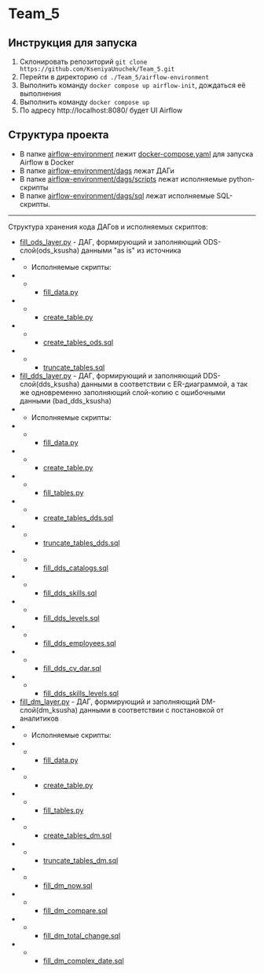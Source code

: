 # Team_5
## Инструкция для запуска

 1. Склонировать репозиторий `git clone https://github.com/KseniyaUnuchek/Team_5.git`
 2. Перейти в директорию `cd ./Team_5/airflow-environment`
 3. Выполнить команду `docker compose up airflow-init`, дождаться её выполнения
 4. Выполнить команду `docker compose up`
 5. По адресу http://localhost:8080/ будет UI Airflow

## Структура проекта

 - В папке [airflow-environment](https://github.com/KseniyaUnuchek/Team_5/tree/main/airflow-environment) лежит [docker-compose.yaml](https://github.com/KseniyaUnuchek/Team_5/blob/main/airflow-environment/docker-compose.yaml) для запуска Airflow в Docker
 - В папке [airflow-environment/dags](https://github.com/KseniyaUnuchek/Team_5/tree/main/airflow-environment/dags) лежат ДАГи
 - В папке [airflow-environment/dags/scripts](https://github.com/KseniyaUnuchek/Team_5/tree/main/airflow-environment/dags/scripts) лежат исполняемые python-скрипты
 - В папке [airflow-environment/dags/sql](https://github.com/KseniyaUnuchek/Team_5/tree/main/airflow-environment/dags/sql) лежат исполняемые SQL-скрипты.
 ___
 Структура хранения кода ДАГов и исполняемых скриптов:
  - [fill_ods_layer.py](https://github.com/KseniyaUnuchek/Team_5/blob/main/airflow-environment/dags/fill_ods_layer.py) - ДАГ, формирующий и заполняющий  ODS-cлой(ods_ksusha) данными "as is" из источника
 - -  Исполняемые скрипты:
 - - - [fill_data.py](https://github.com/KseniyaUnuchek/Team_5/blob/main/airflow-environment/dags/scripts/fill_data.py)
- - - [create_table.py](https://github.com/KseniyaUnuchek/Team_5/blob/main/airflow-environment/dags/scripts/create_table.py)
- - - [create_tables_ods.sql](https://github.com/KseniyaUnuchek/Team_5/blob/main/airflow-environment/dags/sql/create_tables_ods.sql)
- - - [truncate_tables.sql](https://github.com/KseniyaUnuchek/Team_5/blob/main/airflow-environment/dags/sql/truncate_tables.sql)
 - [fill_dds_layer.py](airflow-environment/dags/fill_dds_layer.py) - ДАГ, формирующий и заполняющий DDS-слой(dds_ksusha) данными в соответствии с ER-диаграммой, а так же одновременно заполняющий слой-копию с ошибочными данными (bad_dds_ksusha)
 - - Исполняемые скрипты:
 - - - [fill_data.py](https://github.com/KseniyaUnuchek/Team_5/blob/main/airflow-environment/dags/scripts/fill_data.py)
- - - [create_table.py](https://github.com/KseniyaUnuchek/Team_5/blob/main/airflow-environment/dags/scripts/create_table.py)
- - - [fill_tables.py](https://github.com/KseniyaUnuchek/Team_5/blob/main/airflow-environment/dags/scripts/fill_tables.py)
- - - [create_tables_dds.sql](https://github.com/KseniyaUnuchek/Team_5/blob/main/airflow-environment/dags/sql/create_tables_dds.sql)
- - - [truncate_tables_dds.sql](https://github.com/KseniyaUnuchek/Team_5/blob/main/airflow-environment/dags/sql/truncate_tables_dds.sql)
- - - [fill_dds_catalogs.sql](https://github.com/KseniyaUnuchek/Team_5/blob/main/airflow-environment/dags/sql/fill_dds_catalogs.sql)
- - - [fill_dds_skills.sql](https://github.com/KseniyaUnuchek/Team_5/blob/main/airflow-environment/dags/sql/ill_dds_skills.sqll)
- - - [fill_dds_levels.sql](https://github.com/KseniyaUnuchek/Team_5/blob/main/airflow-environment/dags/sql/ill_dds_levels.sql)
- - - [fill_dds_employees.sql](https://github.com/KseniyaUnuchek/Team_5/blob/main/airflow-environment/dags/sql/fill_dds_employees.sql)
- - - [fill_dds_cv_dar.sql](https://github.com/KseniyaUnuchek/Team_5/blob/main/airflow-environment/dags/sql/fill_dds_cv_dar.sql)
- - - [fill_dds_skills_levels.sql](https://github.com/KseniyaUnuchek/Team_5/blob/main/airflow-environment/dags/sql/fill_dds_skills_levels.sql)
- [fill_dm_layer.py](airflow-environment/dags/fill_dm_layer.py) - ДАГ, формирующий и заполняющий DM-слой(dm_ksusha) данными в соответствии с постановкой от аналитиков
- -  Исполняемые скрипты:
 - - - [fill_data.py](https://github.com/KseniyaUnuchek/Team_5/blob/main/airflow-environment/dags/scripts/fill_data.py)
- - - [create_table.py](https://github.com/KseniyaUnuchek/Team_5/blob/main/airflow-environment/dags/scripts/create_table.py)
- - - [fill_tables.py](https://github.com/KseniyaUnuchek/Team_5/blob/main/airflow-environment/dags/scripts/fill_tables.py)
- - - [create_tables_dm.sql](https://github.com/KseniyaUnuchek/Team_5/blob/main/airflow-environment/dags/sql/create_tables_dm.sql)
- - - [truncate_tables_dm.sql](https://github.com/KseniyaUnuchek/Team_5/blob/main/airflow-environment/dags/sql/truncate_tables_dm.sql)
- - - [fill_dm_now.sql](https://github.com/KseniyaUnuchek/Team_5/blob/main/airflow-environment/dags/sql/fill_dm_now.sql)
- - - [fill_dm_compare.sql](https://github.com/KseniyaUnuchek/Team_5/blob/main/airflow-environment/dags/sql/fill_dm_compare.sql)
- - - [fill_dm_total_change.sql](https://github.com/KseniyaUnuchek/Team_5/blob/main/airflow-environment/dags/sql/fill_dm_total_change.sql)
- - - [fill_dm_complex_date.sql](https://github.com/KseniyaUnuchek/Team_5/blob/main/airflow-environment/dags/sql/fill_dm_complex_date.sql)